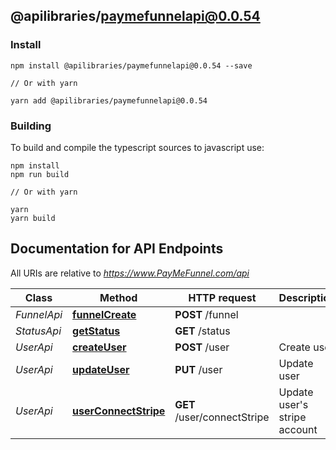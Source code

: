 ## @apilibraries/paymefunnelapi@0.0.54

### Install

```
npm install @apilibraries/paymefunnelapi@0.0.54 --save

// Or with yarn

yarn add @apilibraries/paymefunnelapi@0.0.54

```

### Building

To build and compile the typescript sources to javascript use:
```
npm install
npm run build

// Or with yarn

yarn
yarn build
```

## Documentation for API Endpoints

All URIs are relative to *https://www.PayMeFunnel.com/api*

Class | Method | HTTP request | Description
------------ | ------------- | ------------- | -------------
*FunnelApi* | [**funnelCreate**](FunnelApi.md#funnelcreate) | **POST** /funnel | 
*StatusApi* | [**getStatus**](StatusApi.md#getstatus) | **GET** /status | 
*UserApi* | [**createUser**](UserApi.md#createuser) | **POST** /user | Create user
*UserApi* | [**updateUser**](UserApi.md#updateuser) | **PUT** /user | Update user
*UserApi* | [**userConnectStripe**](UserApi.md#userconnectstripe) | **GET** /user/connectStripe | Update user&#39;s stripe account

